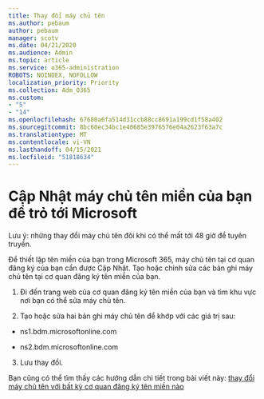 ```yaml
---
title: Thay đổi máy chủ tên
ms.author: pebaum
author: pebaum
manager: scotv
ms.date: 04/21/2020
ms.audience: Admin
ms.topic: article
ms.service: o365-administration
ROBOTS: NOINDEX, NOFOLLOW
localization_priority: Priority
ms.collection: Adm_O365
ms.custom:
- "5"
- "14"
ms.openlocfilehash: 67680a6fa514d31ccb88cc8691a199cd1f58a402
ms.sourcegitcommit: 8bc60ec34bc1e40685e3976576e04a2623f63a7c
ms.translationtype: MT
ms.contentlocale: vi-VN
ms.lasthandoff: 04/15/2021
ms.locfileid: "51818634"
---
```

# <a name="update-your-domain-nameservers-to-point-to-microsoft"></a>Cập Nhật máy chủ tên miền của bạn để trỏ tới Microsoft

Lưu ý: những thay đổi máy chủ tên đôi khi có thể mất tới 48 giờ để tuyên truyền.
  
Để thiết lập tên miền của bạn trong Microsoft 365, máy chủ tên tại cơ quan đăng ký của bạn cần được Cập Nhật. Tạo hoặc chỉnh sửa các bản ghi máy chủ tên tại cơ quan đăng ký tên miền của bạn.
  
1. Đi đến trang web của cơ quan đăng ký tên miền của bạn và tìm khu vực nơi bạn có thể sửa máy chủ tên.
  
2. Tạo hoặc sửa hai bản ghi máy chủ tên để khớp với các giá trị sau:

  - ns1.bdm.microsoftonline.com

  - ns2.bdm.microsoftonline.com

3. Lưu thay đổi.

Bạn cũng có thể tìm thấy các hướng dẫn chi tiết trong bài viết này: [thay đổi máy chủ tên với bất kỳ cơ quan đăng ký tên miền nào](https://docs.microsoft.com/microsoft-365/admin/get-help-with-domains/change-nameservers-at-any-domain-registrar)
  